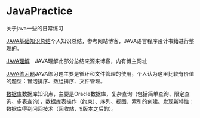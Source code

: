 # JavaPractice
关于java一些的日常练习

[JAVA基础知识总结](https://github.com/ZHoodLum/JavaPractice/blob/master/JAVA%E5%9F%BA%E7%A1%80%E7%9F%A5%E8%AF%86%E4%B8%AA%E4%BA%BA%E6%80%BB%E7%BB%93.md)个人知识总结，参考网站博客，JAVA语言程序设计书籍进行整理的。


[JAVA理解](https://github.com/ZHoodLum/JavaPractice/blob/master/JAVA%E7%90%86%E8%A7%A3.md)　JAVA理解此部分总结来源来博客，内有博主网址

[JAVA练习题](https://github.com/ZHoodLum/JavaPractice/blob/master/JAVA%E7%BB%83%E4%B9%A0%E9%A2%98.md)JAVA练习题主要是循环和文件管理的使用，个人认为这里比较有价值的题型：冒泡排序、数组排序、文件管理。

[数据库](https://github.com/ZHoodLum/JavaPractice/blob/master/%E6%95%B0%E6%8D%AE%E5%BA%93.md)数据库知识点，主要是Oracle数据库，复杂查询（包括简单查询、限定查询、多表查询），数据库表操作（约束）、序列、视图、索引的创建。发现新特性：数据库得到闪回技术（回收站，9版本之后的）。


